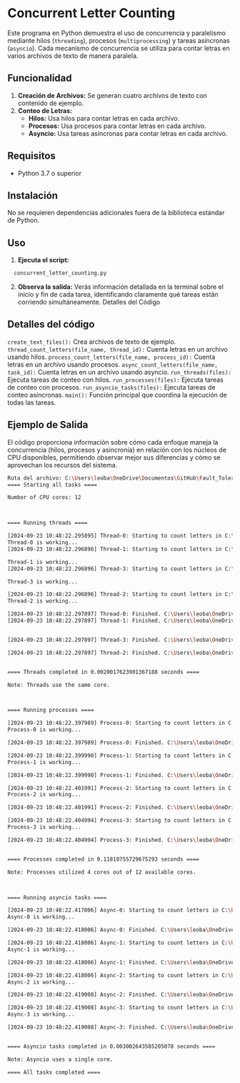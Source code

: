 # Concurrent Letter Counting

Este programa en Python demuestra el uso de concurrencia y paralelismo mediante hilos (`threading`), procesos (`multiprocessing`) y tareas asíncronas (`asyncio`). Cada mecanismo de concurrencia se utiliza para contar letras en varios archivos de texto de manera paralela.

## Funcionalidad

1. **Creación de Archivos:** Se generan cuatro archivos de texto con contenido de ejemplo.
2. **Conteo de Letras:**
   - **Hilos:** Usa hilos para contar letras en cada archivo.
   - **Procesos:** Usa procesos para contar letras en cada archivo.
   - **Asyncio:** Usa tareas asíncronas para contar letras en cada archivo.

## Requisitos

- Python 3.7 o superior

## Instalación

No se requieren dependencias adicionales fuera de la biblioteca estándar de Python.

## Uso

1. **Ejecuta el script:**
  ```bash python
    concurrent_letter_counting.py
  ```

2. **Observa la salida:** Verás información detallada en la terminal sobre el inicio y fin de cada tarea, identificando claramente qué tareas están corriendo simultáneamente.
Detalles del Código

## Detalles del código

`create_text_files():` Crea archivos de texto de ejemplo.
`thread_count_letters(file_name, thread_id):` Cuenta letras en un archivo usando hilos.
`process_count_letters(file_name, process_id):` Cuenta letras en un archivo usando procesos.
`async_count_letters(file_name, task_id):` Cuenta letras en un archivo usando asyncio.
`run_threads(files):` Ejecuta tareas de conteo con hilos.
`run_processes(files):` Ejecuta tareas de conteo con procesos.
`run_asyncio_tasks(files):` Ejecuta tareas de conteo asíncronas.
`main():` Función principal que coordina la ejecución de todas las tareas.

## Ejemplo de Salida

El código proporciona información sobre cómo cada enfoque maneja la concurrencia (hilos, procesos y asincronía) en relación con los núcleos de CPU disponibles, permitiendo observar mejor sus diferencias y cómo se aprovechan los recursos del sistema. 

```bash 
Ruta del archivo: C:\Users\leoba\OneDrive\Documentos\GitHub\Fault_Tolerance_Computing\Tareas\4
==== Starting all tasks ====

Number of CPU cores: 12



==== Running threads ====

[2024-09-23 10:48:22.295895] Thread-0: Starting to count letters in C:\Users\leoba\OneDrive\Documentos\GitHub\Fault_Tolerance_Computing\Tareas\4\file_1.txt
Thread-0 is working...
[2024-09-23 10:48:22.296896] Thread-1: Starting to count letters in C:\Users\leoba\OneDrive\Documentos\GitHub\Fault_Tolerance_Computing\Tareas\4\file_2.txt

Thread-1 is working...
[2024-09-23 10:48:22.296896] Thread-3: Starting to count letters in C:\Users\leoba\OneDrive\Documentos\GitHub\Fault_Tolerance_Computing\Tareas\4\file_4.txt

Thread-3 is working...

[2024-09-23 10:48:22.296896] Thread-2: Starting to count letters in C:\Users\leoba\OneDrive\Documentos\GitHub\Fault_Tolerance_Computing\Tareas\4\file_3.txt
Thread-2 is working...

[2024-09-23 10:48:22.297897] Thread-0: Finished. C:\Users\leoba\OneDrive\Documentos\GitHub\Fault_Tolerance_Computing\Tareas\4\file_1.txt has 34 letters.   
[2024-09-23 10:48:22.297897] Thread-1: Finished. C:\Users\leoba\OneDrive\Documentos\GitHub\Fault_Tolerance_Computing\Tareas\4\file_2.txt has 37 letters.   


[2024-09-23 10:48:22.297897] Thread-3: Finished. C:\Users\leoba\OneDrive\Documentos\GitHub\Fault_Tolerance_Computing\Tareas\4\file_4.txt has 33 letters.   

[2024-09-23 10:48:22.297897] Thread-2: Finished. C:\Users\leoba\OneDrive\Documentos\GitHub\Fault_Tolerance_Computing\Tareas\4\file_3.txt has 34 letters.   


==== Threads completed in 0.0020017623901367188 seconds ====

Note: Threads use the same core.



==== Running processes ====

[2024-09-23 10:48:22.397989] Process-0: Starting to count letters in C:\Users\leoba\OneDrive\Documentos\GitHub\Fault_Tolerance_Computing\Tareas\4\file_1.txt
Process-0 is working...

[2024-09-23 10:48:22.397989] Process-0: Finished. C:\Users\leoba\OneDrive\Documentos\GitHub\Fault_Tolerance_Computing\Tareas\4\file_1.txt has 34 letters.   

[2024-09-23 10:48:22.399990] Process-1: Starting to count letters in C:\Users\leoba\OneDrive\Documentos\GitHub\Fault_Tolerance_Computing\Tareas\4\file_2.txt
Process-1 is working...

[2024-09-23 10:48:22.399990] Process-1: Finished. C:\Users\leoba\OneDrive\Documentos\GitHub\Fault_Tolerance_Computing\Tareas\4\file_2.txt has 37 letters.   

[2024-09-23 10:48:22.401991] Process-2: Starting to count letters in C:\Users\leoba\OneDrive\Documentos\GitHub\Fault_Tolerance_Computing\Tareas\4\file_3.txt
Process-2 is working...

[2024-09-23 10:48:22.401991] Process-2: Finished. C:\Users\leoba\OneDrive\Documentos\GitHub\Fault_Tolerance_Computing\Tareas\4\file_3.txt has 34 letters.

[2024-09-23 10:48:22.404994] Process-3: Starting to count letters in C:\Users\leoba\OneDrive\Documentos\GitHub\Fault_Tolerance_Computing\Tareas\4\file_4.txt
Process-3 is working...

[2024-09-23 10:48:22.404994] Process-3: Finished. C:\Users\leoba\OneDrive\Documentos\GitHub\Fault_Tolerance_Computing\Tareas\4\file_4.txt has 33 letters.


==== Processes completed in 0.11810755729675293 seconds ====

Note: Processes utilized 4 cores out of 12 available cores.



==== Running asyncio tasks ====

[2024-09-23 10:48:22.417006] Async-0: Starting to count letters in C:\Users\leoba\OneDrive\Documentos\GitHub\Fault_Tolerance_Computing\Tareas\4\file_1.txt
Async-0 is working...

[2024-09-23 10:48:22.418006] Async-0: Finished. C:\Users\leoba\OneDrive\Documentos\GitHub\Fault_Tolerance_Computing\Tareas\4\file_1.txt has 34 letters.

[2024-09-23 10:48:22.418006] Async-1: Starting to count letters in C:\Users\leoba\OneDrive\Documentos\GitHub\Fault_Tolerance_Computing\Tareas\4\file_2.txt
Async-1 is working...

[2024-09-23 10:48:22.418006] Async-1: Finished. C:\Users\leoba\OneDrive\Documentos\GitHub\Fault_Tolerance_Computing\Tareas\4\file_2.txt has 37 letters.

[2024-09-23 10:48:22.418006] Async-2: Starting to count letters in C:\Users\leoba\OneDrive\Documentos\GitHub\Fault_Tolerance_Computing\Tareas\4\file_3.txt
Async-2 is working...

[2024-09-23 10:48:22.419008] Async-2: Finished. C:\Users\leoba\OneDrive\Documentos\GitHub\Fault_Tolerance_Computing\Tareas\4\file_3.txt has 34 letters.

[2024-09-23 10:48:22.419008] Async-3: Starting to count letters in C:\Users\leoba\OneDrive\Documentos\GitHub\Fault_Tolerance_Computing\Tareas\4\file_4.txt
Async-3 is working...

[2024-09-23 10:48:22.419008] Async-3: Finished. C:\Users\leoba\OneDrive\Documentos\GitHub\Fault_Tolerance_Computing\Tareas\4\file_4.txt has 33 letters.


==== Asyncio tasks completed in 0.003002643585205078 seconds ====

Note: Asyncio uses a single core.

==== All tasks completed ====

```

  
